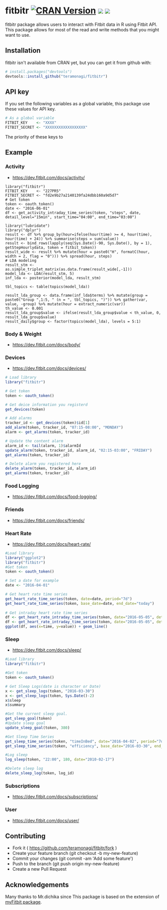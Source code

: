 # fitbitr [![CRAN Version](http://www.r-pkg.org/badges/version/fitbitr)](http://cran.rstudio.com/web/packages/fitbitr) ![](http://cranlogs.r-pkg.org/badges/grand-total/fitbitr) ![](https://travis-ci.org/teramonagi/fitbitr.svg?branch=master)

fitbitr package allows users to interact with Fitbit data in R using Fitbit API.
This package allows for most of the read and write methods that you might want to use. 

## Installation
fitbitr isn't available from CRAN yet, but you can get it from github with:
```R
# install.packages("devtools")
devtools::install_github("teramonagi/fitbitr")
```

## API key
If you set the following variables as a global variable, this package use these values for API key.
```R
# As a global variable
FITBIT_KEY    <- "XXXX"
FITBIT_SECRET <- "XXXXXXXXXXXXXXXXXX"
```

The priority of these keys to 
## Example

### Activity
- https://dev.fitbit.com/docs/activity/

```
library("fitbitr")
FITBIT_KEY    <- "227PR5"
FITBIT_SECRET <- "fd2e9b27a2140139fa24dbb160a9d5d7"
# Get token
token <- oauth_token()
date <- "2016-06-01"
df <- get_activity_intraday_time_series(token, "steps", date, detail_level="15min", start_time="04:00", end_time="03:00")

library("lubridate")
library("dplyr")
result <- df %>% group_by(hour=ifelse(hour(time) >= 4, hour(time), hour(time) + 24)) %>% summarise(steps = sum(value))
result <- bind_rows(lapply(seq(Sys.Date()-90, Sys.Date(), by = 1), getStepHourlydata, token = fitbit_token))
result_wide <- result %>% mutate(hour = paste0("H", formatC(hour, width = 2, flag = "0"))) %>% spread(hour, steps)
# LDA modeling
result_stm <- as.simple_triplet_matrix(as.data.frame(result_wide[,-1]))
model_lda <- LDA(result_stm, 5)
inf_lda <- posterior(model_lda, result_stm)

tbl_topics <- table(topics(model_lda))

result_lda_group <- data.frame(inf_lda$terms) %>% mutate(group = paste0("Group ",1:5, " (n = ", tbl_topics, ")")) %>% gather(var, value, -group) %>% mutate(hour = extract_numeric(var))
th_value <- 0.001
result_lda_group$value <- ifelse(result_lda_group$value < th_value, 0, result_lda_group$value)
result_daily$group <- factor(topics(model_lda), levels = 5:1)
```
### Body & Weight
- https://dev.fitbit.com/docs/body/

### Devices 
- https://dev.fitbit.com/docs/devices/

```R
# Load library
library("fitbitr")

# Get token
token <- oauth_token()

# Get deice information you registerd
get_devices(token)

# Add alarms
tracker_id <- get_devices(token)$id[1]
add_alarm(token, tracker_id, "07:15-08:00", "MONDAY")
alarm <- get_alarms(token, tracker_id)

# Update the content alarm
alarm_id <- tail(alarm, 1)$alarmId
update_alarm(token, tracker_id, alarm_id, "02:15-03:00", "FRIDAY")
get_alarms(token, tracker_id)

# Delete alarm you registered here
delete_alarm(token, tracker_id, alarm_id)
get_alarms(token, tracker_id)
```

### Food Logging
- https://dev.fitbit.com/docs/food-logging/

### Friends
- https://dev.fitbit.com/docs/friends/

### Heart Rate
- https://dev.fitbit.com/docs/heart-rate/
```R
#Load library
library("ggplot2")
library("fitbitr")
#Get token
token <- oauth_token()

# Set a date for example
date <- "2016-04-01"

# Get heart rate time series
get_heart_rate_time_series(token, date=date, period="7d")
get_heart_rate_time_series(token, base_date=date, end_date="today")
  
# Get intraday heart rate time series
df <- get_heart_rate_intraday_time_series(token, date="2016-05-05", detail_level="1min")
df <- get_heart_rate_intraday_time_series(token, date="2016-05-05", detail_level="1sec")
ggplot(df, aes(x=time, y=value)) + geom_line()
```

### Sleep
- https://dev.fitbit.com/docs/sleep/

```R
#Load library
library("fitbitr")

#Get token
token <- oauth_token()

# Get Sleep Logs(date is character or Date)
x <- get_sleep_logs(token, "2016-03-30")
x <- get_sleep_logs(token, Sys.Date()-2)
x$sleep
x$summary

#Get the current sleep goal.
get_sleep_goal(token)
#Update sleep goal
update_sleep_goal(token, 380)

#Get Sleep Time Series
get_sleep_time_series(token, "timeInBed", date="2016-04-02", period="7d")
get_sleep_time_series(token, "efficiency", base_date="2016-03-30", end_date="today")

#Log sleep
log_sleep(token, "22:00", 180, date="2010-02-17")

#Delete sleep log
delete_sleep_log(token, log_id)
```

### Subscriptions
- https://dev.fitbit.com/docs/subscriptions/

### User
- https://dev.fitbit.com/docs/user/

## Contributing
- Fork it ( https://github.com/teramonagi/fitbitr/fork )
- Create your feature branch (git checkout -b my-new-feature)
- Commit your changes (git commit -am 'Add some feature')
- Push to the branch (git push origin my-new-feature)
- Create a new Pull Request

## Acknowledgements

Many thanks to Mr.dichika since This package is based on the extension of [myFitbit package](https://github.com/dichika/myFitbit).
